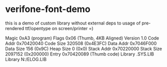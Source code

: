 # verifone-font-demo
this is a demo of custom library without external deps to usage of pre-rendered ttf/opentype on screen/printer =)



Magic        0xA3 (program)
Flags        0x06 (Thumb, 4KB Aligned)
Version      1.0
Code Addr    0x70420040
Code Size    320508 (0x4E3FC)
Data Addr    0x7046F000
Data Size    156 (0x9C)
Heap Size    0 (0x0)
Stack Addr   0x70220000
Stack Size   2097152 (0x200000)
Entry        0x70420089 (Thumb code)
Library      .SYS.LIB
Library      N:/ELOG.LIB
